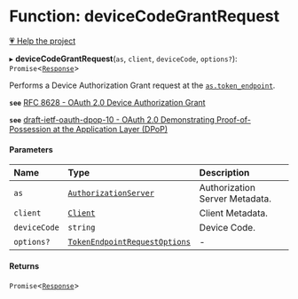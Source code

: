 # Function: deviceCodeGrantRequest

[💗 Help the project](https://github.com/sponsors/panva)

▸ **deviceCodeGrantRequest**(`as`, `client`, `deviceCode`, `options?`): `Promise`<[`Response`]( https://developer.mozilla.org/en-US/docs/Web/API/Response )\>

Performs a Device Authorization Grant request at the
[`as.token_endpoint`](../interfaces/AuthorizationServer.md#token_endpoint).

**`see`** [RFC 8628 - OAuth 2.0 Device Authorization Grant](https://www.rfc-editor.org/rfc/rfc8628.html#section-3.4)

**`see`** [draft-ietf-oauth-dpop-10 - OAuth 2.0 Demonstrating Proof-of-Possession at the Application Layer (DPoP)](https://www.ietf.org/archive/id/draft-ietf-oauth-dpop-10.html#name-dpop-access-token-request)

#### Parameters

| Name | Type | Description |
| :------ | :------ | :------ |
| `as` | [`AuthorizationServer`](../interfaces/AuthorizationServer.md) | Authorization Server Metadata. |
| `client` | [`Client`](../interfaces/Client.md) | Client Metadata. |
| `deviceCode` | `string` | Device Code. |
| `options?` | [`TokenEndpointRequestOptions`](../interfaces/TokenEndpointRequestOptions.md) | - |

#### Returns

`Promise`<[`Response`]( https://developer.mozilla.org/en-US/docs/Web/API/Response )\>
